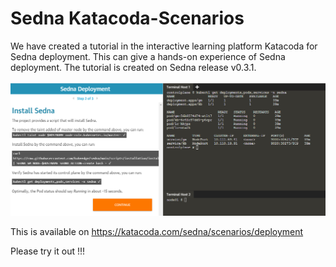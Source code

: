 # Sedna Katacoda-Scenarios

We have created a tutorial in the interactive learning platform Katacoda for Sedna deployment.
This can give a hands-on experience of Sedna deployment. The tutorial is created on Sedna release v0.3.1.

![alt text](./deployment/assets/sedna-deploy.png) 


This is available on <https://katacoda.com/sedna/scenarios/deployment>

Please try it out !!!

